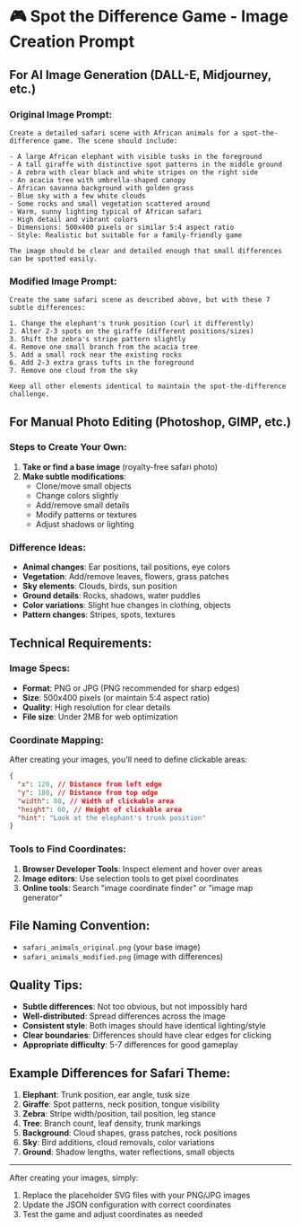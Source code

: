# 🎮 Spot the Difference Game - Image Creation Prompt

## For AI Image Generation (DALL-E, Midjourney, etc.)

### Original Image Prompt:

```
Create a detailed safari scene with African animals for a spot-the-difference game. The scene should include:

- A large African elephant with visible tusks in the foreground
- A tall giraffe with distinctive spot patterns in the middle ground
- A zebra with clear black and white stripes on the right side
- An acacia tree with umbrella-shaped canopy
- African savanna background with golden grass
- Blue sky with a few white clouds
- Some rocks and small vegetation scattered around
- Warm, sunny lighting typical of African safari
- High detail and vibrant colors
- Dimensions: 500x400 pixels or similar 5:4 aspect ratio
- Style: Realistic but suitable for a family-friendly game

The image should be clear and detailed enough that small differences can be spotted easily.
```

### Modified Image Prompt:

```
Create the same safari scene as described above, but with these 7 subtle differences:

1. Change the elephant's trunk position (curl it differently)
2. Alter 2-3 spots on the giraffe (different positions/sizes)
3. Shift the zebra's stripe pattern slightly
4. Remove one small branch from the acacia tree
5. Add a small rock near the existing rocks
6. Add 2-3 extra grass tufts in the foreground
7. Remove one cloud from the sky

Keep all other elements identical to maintain the spot-the-difference challenge.
```

## For Manual Photo Editing (Photoshop, GIMP, etc.)

### Steps to Create Your Own:

1. **Take or find a base image** (royalty-free safari photo)
2. **Make subtle modifications**:
   - Clone/move small objects
   - Change colors slightly
   - Add/remove small details
   - Modify patterns or textures
   - Adjust shadows or lighting

### Difference Ideas:

- **Animal changes**: Ear positions, tail positions, eye colors
- **Vegetation**: Add/remove leaves, flowers, grass patches
- **Sky elements**: Clouds, birds, sun position
- **Ground details**: Rocks, shadows, water puddles
- **Color variations**: Slight hue changes in clothing, objects
- **Pattern changes**: Stripes, spots, textures

## Technical Requirements:

### Image Specs:

- **Format**: PNG or JPG (PNG recommended for sharp edges)
- **Size**: 500x400 pixels (or maintain 5:4 aspect ratio)
- **Quality**: High resolution for clear details
- **File size**: Under 2MB for web optimization

### Coordinate Mapping:

After creating your images, you'll need to define clickable areas:

```json
{
  "x": 120, // Distance from left edge
  "y": 180, // Distance from top edge
  "width": 80, // Width of clickable area
  "height": 60, // Height of clickable area
  "hint": "Look at the elephant's trunk position"
}
```

### Tools to Find Coordinates:

1. **Browser Developer Tools**: Inspect element and hover over areas
2. **Image editors**: Use selection tools to get pixel coordinates
3. **Online tools**: Search "image coordinate finder" or "image map generator"

## File Naming Convention:

- `safari_animals_original.png` (your base image)
- `safari_animals_modified.png` (image with differences)

## Quality Tips:

- **Subtle differences**: Not too obvious, but not impossibly hard
- **Well-distributed**: Spread differences across the image
- **Consistent style**: Both images should have identical lighting/style
- **Clear boundaries**: Differences should have clear edges for clicking
- **Appropriate difficulty**: 5-7 differences for good gameplay

## Example Differences for Safari Theme:

1. **Elephant**: Trunk position, ear angle, tusk size
2. **Giraffe**: Spot patterns, neck position, tongue visibility
3. **Zebra**: Stripe width/position, tail position, leg stance
4. **Tree**: Branch count, leaf density, trunk markings
5. **Background**: Cloud shapes, grass patches, rock positions
6. **Sky**: Bird additions, cloud removals, color variations
7. **Ground**: Shadow lengths, water reflections, small objects

---

After creating your images, simply:

1. Replace the placeholder SVG files with your PNG/JPG images
2. Update the JSON configuration with correct coordinates
3. Test the game and adjust coordinates as needed
